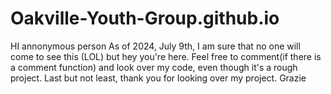 # Oakville-Youth-Group.github.io
HI annonymous person 
As of 2024, July 9th, I am sure that no one will come to see this (LOL) but hey you're here.
Feel free to comment(if there is a comment function) and look over my code, even though it's a rough project. 
Last but not least, thank you for looking over my project.
Grazie
